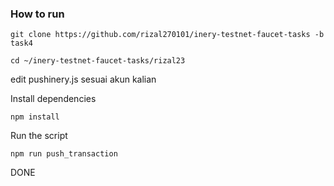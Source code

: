 ### How to run

```shell
git clone https://github.com/rizal270101/inery-testnet-faucet-tasks -b task4
```

```shell
cd ~/inery-testnet-faucet-tasks/rizal23
```
edit pushinery.js sesuai akun kalian

Install dependencies

```shell
npm install
```

Run the script

```
npm run push_transaction
```
DONE